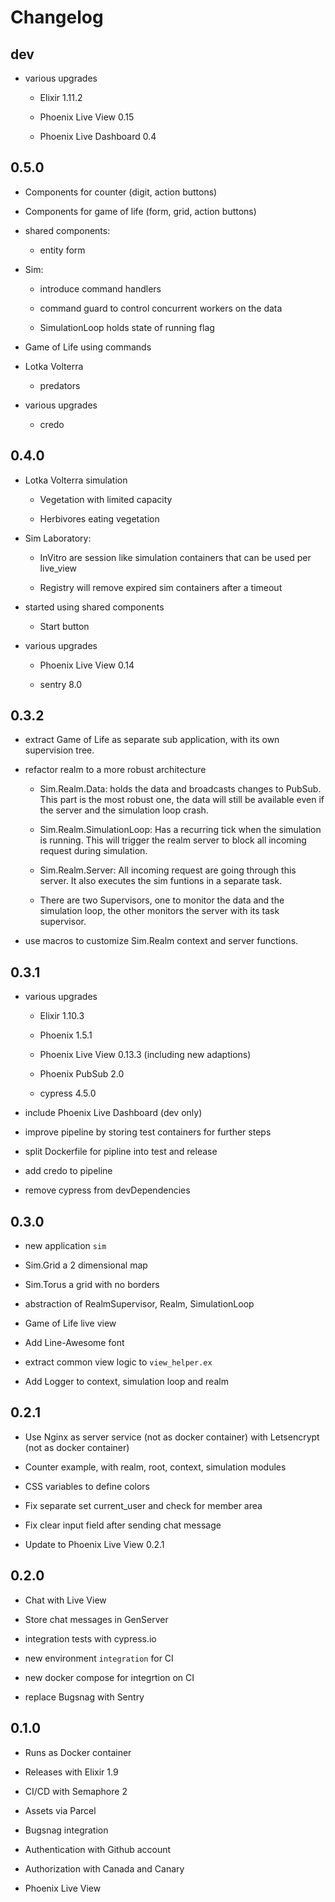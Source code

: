 # Changelog

## dev

* various upgrades

  * Elixir 1.11.2

  * Phoenix Live View 0.15

  * Phoenix Live Dashboard 0.4

## 0.5.0

* Components for counter (digit, action buttons)

* Components for game of life (form, grid, action buttons)

* shared components:

  * entity form

* Sim:

  * introduce command handlers

  * command guard to control concurrent workers on the data

  * SimulationLoop holds state of running flag

* Game of Life using commands

* Lotka Volterra

  * predators

* various upgrades

  * credo


## 0.4.0

* Lotka Volterra simulation

  * Vegetation with limited capacity

  * Herbivores eating vegetation

* Sim Laboratory:

  * InVitro are session like simulation containers that can be used per live_view

  * Registry will remove expired sim containers after a timeout

* started using shared components

  * Start button

* various upgrades

  * Phoenix Live View 0.14

  * sentry 8.0

## 0.3.2

* extract Game of Life as separate sub application, with its own supervision tree.

* refactor realm to a more robust architecture

  * Sim.Realm.Data: holds the data and broadcasts changes to PubSub. This part is the most robust one, the data will still be available even if the server and the simulation loop crash.

  * Sim.Realm.SimulationLoop: Has a recurring tick when the simulation is running. This will trigger the realm server to block all incoming request during simulation.

  * Sim.Realm.Server: All incoming request are going through this server. It also executes the sim funtions in a separate task.

  * There are two Supervisors, one to monitor the data and the simulation loop, the other monitors the server with its task supervisor.

* use macros to customize Sim.Realm context and server functions.

## 0.3.1

* various upgrades

  * Elixir 1.10.3

  * Phoenix 1.5.1

  * Phoenix Live View 0.13.3 (including new adaptions)

  * Phoenix PubSub 2.0

  * cypress 4.5.0

* include Phoenix Live Dashboard (dev only)

* improve pipeline by storing test containers for further steps

* split Dockerfile for pipline into test and release

* add credo to pipeline

* remove cypress from devDependencies

## 0.3.0

* new application ```sim```

* Sim.Grid a 2 dimensional map

* Sim.Torus a grid with no borders

* abstraction of RealmSupervisor, Realm, SimulationLoop

* Game of Life live view

* Add Line-Awesome font

* extract common view logic to ```view_helper.ex```

* Add Logger to context, simulation loop and realm

## 0.2.1

* Use Nginx as server service (not as docker container)
  with Letsencrypt (not as docker container)

* Counter example, with realm, root, context, simulation modules

* CSS variables to define colors

* Fix separate set current_user and check for member area

* Fix clear input field after sending chat message

* Update to Phoenix Live View 0.2.1

## 0.2.0

* Chat with Live View

* Store chat messages in GenServer

* integration tests with cypress.io

* new environment `integration` for CI

* new docker compose for integrtion on CI

* replace Bugsnag with Sentry

## 0.1.0

* Runs as Docker container

* Releases with Elixir 1.9

* CI/CD with Semaphore 2

* Assets via Parcel

* Bugsnag integration

* Authentication with Github account

* Authorization with Canada and Canary

* Phoenix Live View

